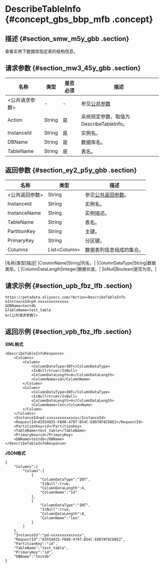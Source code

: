 # DescribeTableInfo {#concept_gbs_bbp_mfb .concept}

## 描述 {#section_smw_m5y_gbb .section}

查看实例下数据库指定表的结构信息。

## 请求参数 {#section_mw3_45y_gbb .section}

|名称|类型|是否必须|描述|
|--|--|----|--|
|<公共请求参数\>|-|-|参见[公共参数](cn.zh-CN/API参考/公共参数.md#)|
|Action|String|是|系统规定参数，取值为DescribeTableInfo。|
|InstanceId|String|是|实例名。|
|DBName|String|是|数据库名。|
|TableName|String|是|表名。|

## 返回参数 {#section_ey2_p5y_gbb .section}

|名称|类型|描述|
|--|--|--|
|<公共返回参数\>|String|参见[公共返回参数](cn.zh-CN/API参考/公共参数.md#section_hs4_m3y_gbb)。|
|InstanceId|String|实例名。|
|InstanceName|String|实例描述。|
|TableName|String|表名。|
|PartitionKey|String|主键。|
|PrimaryKey|String|分区键。​|
|Columns|List<Column\>|数据表列信息组成的集合。|

|名称|类型|描述|
|ColumnName|String|列名。|
|ColumnDataType|String|数据类型。|
|ColumnDataLength|Integer|数据长度。|
|IsNull|Boolean|是否为空。|

## 请求示例 {#section_upb_fbz_lfb .section}

```
https://petadata.aliyuncs.com/?Action=DescribeTableInfo
&InstanceId=pd-xxxxxxxxxxxxxx
&DBName=testdb
&TableName=test_table
&<[公共请求参数]>
```

## 返回示例 {#section_vpb_fbz_lfb .section}

**XML格式**

```
<DescribeTableInfoResponse>  
	<Columns>
		<Column>
			<ColumnDataType>INT</ColumnDataType>
			<IsNull>true</IsNull>
			<ColumnDataLength>4</ColumnDataLength>
			<ColumnName>id</ColumnName>
		</Column>
		<Column>
			<ColumnDataType>INT</ColumnDataType>
			<IsNull>true</IsNull>
			<ColumnDataLength>4</ColumnDataLength>
			<ColumnName>len</ColumnName>
		</Column>
	</Columns>
	<InstanceId>pd-xxxxxxxxxxxxxx</InstanceId>
	<RequestId>A3554025-F880-4797-B54C-E8078F8CD6E2</RequestId>
	<PartitionKey>id</PartitionKey>
	<TableName>test_table</TableName>
	<PrimaryKey>id</PrimaryKey>
	<DBName>testdb</DBName>
</DescribeTableInfoResponse>
```

**JSON格式**

```
{
    "Columns":{
        "Column":[
            {
                "ColumnDataType":"INT",
                "IsNull":true,
                "ColumnDataLength":4,
                "ColumnName":"id"
            },
            {
                "ColumnDataType":"INT",
                "IsNull":true,
                "ColumnDataLength":4,
                "ColumnName":"len"
            }
        ]
    },
    "InstanceId":"pd-xxxxxxxxxxxxxx",
    "RequestId":"A3554025-F880-4797-B54C-E8078F8CD6E2",
    "PartitionKey":"id",
    "TableName":"test_table",
    "PrimaryKey":"id",
    "DBName":"testdb"
}
```

